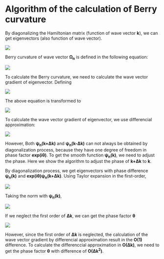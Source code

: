 # Algorithm of the calculation of Berry curvature
By diagonalizing the Hamiltonian matrix (function of wave vector **k**), we can get eigenvectors (also function of wave vector).
<p><img src="https://latex.codecogs.com/svg.latex?\fn_cm&space;\hat{H}(k)\psi_n(k)=\varepsilon_n\psi_n(k)"></p>

Berry curvature of wave vector **&Omega;<sub>n</sub>** is defined in the following equation:
<p><img src="https://latex.codecogs.com/svg.latex?\fn_cm&space;\Omega_n(k)=\text{i}\Bigl(\nabla_k\psi_n^*(k)\Bigr)\times\Bigl(\nabla_k\psi_n(k)\Bigr)"></p>

To calculate the Berry curvature, we need to calculate the wave vector gradient of eigenvector. Defining
<p><img src="https://latex.codecogs.com/svg.latex?\fn_cm&space;\chi_n(k)=\nabla_k\psi_n(k)"></p>
The above equation is transformed to
<p><img src="https://latex.codecogs.com/svg.latex?\fn_cm&space;\Omega_n(k)=\text{i}\chi_n^*(k)\times\chi_n(k)=\begin{pmatrix}-2\text{Im}(\chi_{n,y}^*(k)\chi_{n,z}(k))&space;\\&space;-2\text{Im}(\chi_{n,z}^*(k)\chi_{n,x}(k))&space;\\&space;-2\text{Im}(\chi_{n,x}^*(k)\chi_{n,y}(k))\end{pmatrix}"></p>

To calculate the wave vector gradient of eigenvector, we use differencial approximation:
<p><img src="https://latex.codecogs.com/svg.latex?\fn_cm&space;\chi_n(k)=\frac{\psi_n(k&plus;\Delta&space;k)-\psi_n(k)}{\Delta&space;k}&plus;\mathcal{O}(\Delta&space;k)"></p>

However, Both **&psi;<sub>n</sub>(k+&Delta;k)** and **&psi;<sub>n</sub>(k-&Delta;k)** can not always be obtained by diagonalization process, because they have one degree of freedom in phase factor **exp(i&theta;)**. To get the smooth function **&psi;<sub>n</sub>(k)**, we need to adjust the phase. Here we show the algorithm to adjust the phase of **k+&Delta;k** to **k**.

By diagonalization process, we get eigenvectors with phase difference **&psi;<sub>n</sub>(k)** and **exp(i&theta;)&psi;<sub>n</sub>(k+&Delta;k)**. Using Taylor expansion in the first-order,
<p><img src="https://latex.codecogs.com/svg.latex?\fn_cm&space;e^{\text{i}\theta}\psi_n(k&plus;\Delta&space;k)=e^{\text{i}\theta}\Bigl(\psi_n(k)&plus;\Delta&space;k\cdot\nabla_k\psi_n(k)\Bigr)&plus;\mathcal{O}(\Delta&space;k^2)"></p>

Taking the norm with **&psi;<sub>n</sub>(k)**,
<p><img src="https://latex.codecogs.com/svg.latex?\fn_cm&space;z\equiv\psi_n^*(k)e^{\text&space;i\theta}\psi_n(k&plus;\Delta&space;k)=e^{\text&space;i\theta}\Bigl(1&plus;\Delta&space;k\cdot\psi_n^*(k)\nabla_k\psi_n(k)\Bigr)&plus;\mathcal{O}(\Delta&space;k^2)"></p>

If we neglect the first order of **&Delta;k**, we can get the phase factor **&theta;**
<p><img src="https://latex.codecogs.com/svg.latex?\fn_cm&space;\theta=\arg&space;z&plus;\mathcal{O}(\Delta&space;k)"></p>

However, since the first order of **&Delta;k** is neglected, the calculation of the wave vector gradient by differencial approximation result in the **O(1)** difference. To calculate the differenccial approximation in **O(&Delta;k)**, we need to get the phase factor **&theta;** with difference of **O(&Delta;k<sup>2</sup>)**.
